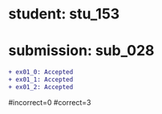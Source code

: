 # student: stu_153
# submission: sub_028

```diff
+ ex01_0: Accepted
+ ex01_1: Accepted
+ ex01_2: Accepted
```
#incorrect=0
#correct=3
